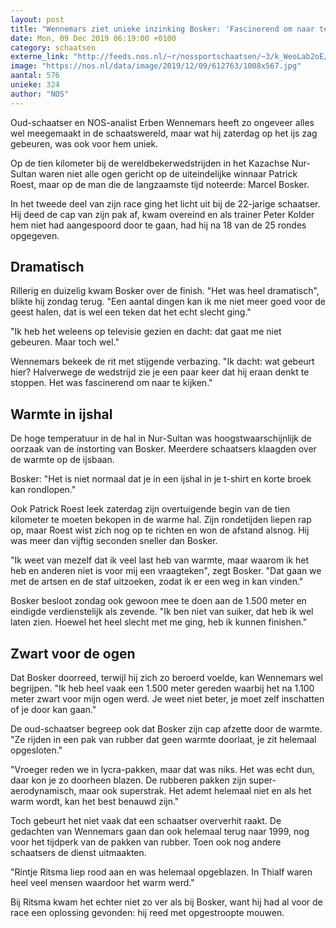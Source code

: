 ```yaml
---
layout: post
title: "Wennemars ziet unieke inzinking Bosker: 'Fascinerend om naar te kijken'"
date: Mon, 09 Dec 2019 06:19:00 +0100
category: schaatsen
externe_link: "http://feeds.nos.nl/~r/nossportschaatsen/~3/k_WeoLab2oE/2313947"
image: "https://nos.nl/data/image/2019/12/09/612763/1008x567.jpg"
aantal: 576
unieke: 324
author: "NOS"
---
```


<p>Oud-schaatser en NOS-analist Erben Wennemars heeft zo ongeveer alles wel meegemaakt in de schaatswereld, maar wat hij zaterdag op het ijs zag gebeuren, was ook voor hem uniek.</p>
<p>Op de tien kilometer bij de wereldbekerwedstrijden in het Kazachse Nur-Sultan waren niet alle ogen gericht op de uiteindelijke winnaar Patrick Roest, maar op de man die de langzaamste tijd noteerde: Marcel Bosker.</p>
<p>In het tweede deel van zijn race ging het licht uit bij de 22-jarige schaatser. Hij deed de cap van zijn pak af, kwam overeind en als trainer Peter Kolder hem niet had aangespoord door te gaan, had hij na 18 van de 25 rondes opgegeven.</p>
<h2>Dramatisch</h2>
<p>Rillerig en duizelig kwam Bosker over de finish. "Het was heel dramatisch", blikte hij zondag terug. "Een aantal dingen kan ik me niet meer goed voor de geest halen, dat is wel een teken dat het echt slecht ging."</p>
<p>"Ik heb het weleens op televisie gezien en dacht: dat gaat me niet gebeuren. Maar toch wel."</p>
<p>Wennemars bekeek de rit met stijgende verbazing. "Ik dacht: wat gebeurt hier? Halverwege de wedstrijd zie je een paar keer dat hij eraan denkt te stoppen. Het was fascinerend om naar te kijken."</p>
<h2>Warmte in ijshal</h2>
<p>De hoge temperatuur in de hal in Nur-Sultan was hoogstwaarschijnlijk de oorzaak van de instorting van Bosker. Meerdere schaatsers klaagden over de warmte op de ijsbaan.</p>
<p>Bosker: "Het is niet normaal dat je in een ijshal in je t-shirt en korte broek kan rondlopen."</p>
<p>Ook Patrick Roest leek zaterdag zijn overtuigende begin van de tien kilometer te moeten bekopen in de warme hal. Zijn rondetijden liepen rap op, maar Roest wist zich nog op te richten en won de afstand alsnog. Hij was meer dan vijftig seconden sneller dan Bosker.</p>
<p>"Ik weet van mezelf dat ik veel last heb van warmte, maar waarom ik het heb en anderen niet is voor mij een vraagteken", zegt Bosker. "Dat gaan we met de artsen en de staf uitzoeken, zodat ik er een weg in kan vinden."</p>
<p>Bosker besloot zondag ook gewoon mee te doen aan de 1.500 meter en eindigde verdienstelijk als zevende. "Ik ben niet van suiker, dat heb ik wel laten zien. Hoewel het heel slecht met me ging, heb ik kunnen finishen."</p>
<h2>Zwart voor de ogen</h2>
<p>Dat Bosker doorreed, terwijl hij zich zo beroerd voelde, kan Wennemars wel begrijpen. "Ik heb heel vaak een 1.500 meter gereden waarbij het na 1.100 meter zwart voor mijn ogen werd. Je weet niet beter, je moet zelf inschatten of je door kan gaan."</p>
<p>De oud-schaatser begreep ook dat Bosker zijn cap afzette door de warmte. "Ze rijden in een pak van rubber dat geen warmte doorlaat, je zit helemaal opgesloten."</p>
<p>"Vroeger reden we in lycra-pakken, maar dat was niks. Het was echt dun, daar kon je zo doorheen blazen. De rubberen pakken zijn super-aerodynamisch, maar ook superstrak. Het ademt helemaal niet en als het warm wordt, kan het best benauwd zijn."</p>
<p>Toch gebeurt het niet vaak dat een schaatser oververhit raakt. De gedachten van Wennemars gaan dan ook helemaal terug naar 1999, nog voor het tijdperk van de pakken van rubber. Toen ook nog andere schaatsers de dienst uitmaakten.</p>
<p>"Rintje Ritsma liep rood aan en was helemaal opgeblazen. In Thialf waren heel veel mensen waardoor het warm werd."</p>
<p>Bij Ritsma kwam het echter niet zo ver als bij Bosker, want hij had al voor de race een oplossing gevonden: hij reed met opgestroopte mouwen.</p><img src="http://feeds.feedburner.com/~r/nossportschaatsen/~4/k_WeoLab2oE" height="1" width="1" alt=""/>
